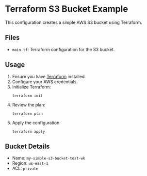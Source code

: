 # Terraform S3 Bucket Example

This configuration creates a simple AWS S3 bucket using Terraform.

## Files

- `main.tf`: Terraform configuration for the S3 bucket.

## Usage

1. Ensure you have [Terraform](https://www.terraform.io/downloads.html) installed.
2. Configure your AWS credentials.
3. Initialize Terraform:
   ```
   terraform init
   ```
4. Review the plan:
   ```
   terraform plan
   ```
5. Apply the configuration:
   ```
   terraform apply
   ```

## Bucket Details

- Name: `my-simple-s3-bucket-test-wk`
- Region: `us-east-1`
- ACL: `private`
